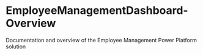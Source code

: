 # EmployeeManagementDashboard-Overview
Documentation and overview of the Employee Management Power Platform solution
